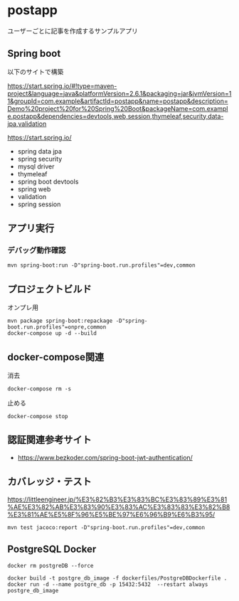 # postapp
ユーザーごとに記事を作成するサンプルアプリ

## Spring boot
以下のサイトで構築

https://start.spring.io/#!type=maven-project&language=java&platformVersion=2.6.1&packaging=jar&jvmVersion=11&groupId=com.example&artifactId=postapp&name=postapp&description=Demo%20project%20for%20Spring%20Boot&packageName=com.example.postapp&dependencies=devtools,web,session,thymeleaf,security,data-jpa,validation

https://start.spring.io/ 
- spring data jpa
- spring security
- mysql driver
- thymeleaf
- spring boot devtools
- spring web
- validation
- spring session


## アプリ実行
### デバッグ動作確認
```
mvn spring-boot:run -D"spring-boot.run.profiles"=dev,common
```

## プロジェクトビルド
オンプレ用
```
mvn package spring-boot:repackage -D"spring-boot.run.profiles"=onpre,common
docker-compose up -d --build
```

## docker-compose関連
消去
```
docker-compose rm -s
```

止める
```
docker-compose stop
```



## 認証関連参考サイト
- https://www.bezkoder.com/spring-boot-jwt-authentication/ 


## カバレッジ・テスト
https://littleengineer.jp/%E3%82%B3%E3%83%BC%E3%83%89%E3%81%AE%E3%82%AB%E3%83%90%E3%83%AC%E3%83%83%E3%82%B8%E3%81%AE%E5%8F%96%E5%BE%97%E6%96%B9%E6%B3%95/

```
mvn test jacoco:report -D"spring-boot.run.profiles"=dev,common
```


## PostgreSQL Docker
```
docker rm postgreDB --force

docker build -t postgre_db_image -f dockerfiles/PostgreDBDockerfile .
docker run -d --name postgre_db -p 15432:5432  --restart always postgre_db_image
```